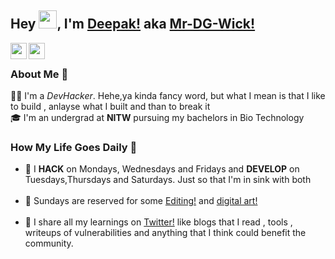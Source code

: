 ## Hey <img src="https://github.com/TheDudeThatCode/TheDudeThatCode/blob/master/Assets/Hi.gif" width="29px">, I'm [Deepak!](https://twitter.com/Mr_dg_wick) aka [Mr-DG-Wick!](https://twitter.com/Mr_dg_wick)

<!-- <a href="https://www.linkedin.com/in/kunal-kushwaha/">
  <img align="left" width="24px" src="https://cdn.jsdelivr.net/npm/simple-icons@v3/icons/linkedin.svg"  />
</a> -->
<a href="https://twitter.com/Mr_dg_wick">
  <img align="left" width="26px" src="https://cdn.jsdelivr.net/npm/simple-icons@v3/icons/twitter.svg" />
</a>
<a href="mailto:deepak.gupta.h401@gmail.com
">
  <img align="left" width="26px" src="https://cdn.jsdelivr.net/npm/simple-icons@v3/icons/gmail.svg" />
</a>
<!-- <a href="https://www.youtube.com/channel/UCfv8cds8AfIM3UZtAWOz6Gg">
  <img align="left" width="26px" src="https://cdn.jsdelivr.net/npm/simple-icons@v3/icons/youtube.svg" />
</a>
<a href="http://dev.to/kunal">
  <img align="left" width="26px" src="https://cdn.jsdelivr.net/npm/simple-icons@v3/icons/medium.svg" />
</a> -->

<br />

### About Me 🚀

👨‍💻 I'm a _DevHacker_. Hehe,ya kinda fancy word, but what I mean is that I like to build , anlayse what I built and than to break it </br>
🎓 I'm an undergrad at **NITW** pursuing my bachelors in Bio Technology </br>

### How My Life Goes Daily 🙌

- :date: I **HACK** on Mondays, Wednesdays and Fridays and **DEVELOP** on Tuesdays,Thursdays and Saturdays. Just so that I'm in sink with both </br>
  </br>
- :date: Sundays are reserved for some [Editing!](https://www.instagram.com/_dgworks_/) and [digital art!](https://www.instagram.com/_dgworks_/) </br>
  </br>
- :toolbox: I share all my learnings on [Twitter!](https://twitter.com/Mr_dg_wick) like blogs that I read , tools , writeups of vulnerabilities and anything that I think could benefit the community. </br>
